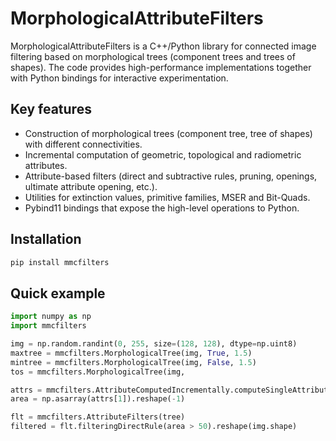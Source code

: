 # MorphologicalAttributeFilters

MorphologicalAttributeFilters is a C++/Python library for connected image filtering based on morphological trees (component
trees and trees of shapes). The code provides high-performance implementations together with Python bindings for interactive
experimentation.

## Key features

* Construction of morphological trees (component tree, tree of shapes) with different connectivities.
* Incremental computation of geometric, topological and radiometric attributes.
* Attribute-based filters (direct and subtractive rules, pruning, openings, ultimate attribute opening, etc.).
* Utilities for extinction values, primitive families, MSER and Bit-Quads.
* Pybind11 bindings that expose the high-level operations to Python.

## Installation

```bash
pip install mmcfilters
```

## Quick example

```python
import numpy as np
import mmcfilters

img = np.random.randint(0, 255, size=(128, 128), dtype=np.uint8)
maxtree = mmcfilters.MorphologicalTree(img, True, 1.5)
mintree = mmcfilters.MorphologicalTree(img, False, 1.5)
tos = mmcfilters.MorphologicalTree(img, 

attrs = mmcfilters.AttributeComputedIncrementally.computeSingleAttribute(tree, mmcfilters.Attribute.AREA)
area = np.asarray(attrs[1]).reshape(-1)

flt = mmcfilters.AttributeFilters(tree)
filtered = flt.filteringDirectRule(area > 50).reshape(img.shape)
```
